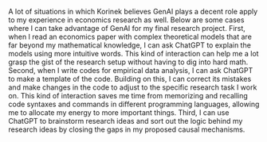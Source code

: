 A lot of situations in which Korinek believes GenAI plays a decent role apply to my experience in economics research as well. Below are some cases where I can take advantage of GenAI for my final research project. First, when I read an economics paper with complex theoretical models that are far beyond my mathematical knowledge, I can ask ChatGPT to explain the models using more intuitive words. This kind of interaction can help me a lot grasp the gist of the research setup without having to dig into hard math. Second, when I write codes for empirical data analysis, I can ask ChatGPT to make a template of the code. Building on this, I can correct its mistakes and make changes in the code to adjust to the specific research task I work on. This kind of interaction saves me time from memorizing and recalling code syntaxes and commands in different programming languages, allowing me to allocate my energy to more important things. Third, I can use ChatGPT to brainstorm research ideas and sort out the logic behind my research ideas by closing the gaps in my proposed causal mechanisms. 
